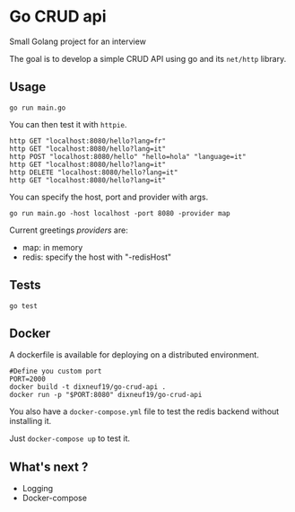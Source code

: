 # Go CRUD api

Small Golang project for an interview

The goal is to develop a simple CRUD API using go and its `net/http` library.

## Usage

```
go run main.go
```

You can then test it with `httpie`.

```
http GET "localhost:8080/hello?lang=fr"
http GET "localhost:8080/hello?lang=it"
http POST "localhost:8080/hello" "hello=hola" "language=it"
http GET "localhost:8080/hello?lang=it"
http DELETE "localhost:8080/hello?lang=it"
http GET "localhost:8080/hello?lang=it"
```

You can specify the host, port and provider with args.

```
go run main.go -host localhost -port 8080 -provider map
```

Current greetings *providers* are:
- map: in memory
- redis: specify the host with "-redisHost"

## Tests

```
go test
```

## Docker

A dockerfile is available for deploying on a distributed environment.

```
#Define you custom port
PORT=2000
docker build -t dixneuf19/go-crud-api .
docker run -p "$PORT:8080" dixneuf19/go-crud-api
```

You also have a `docker-compose.yml` file to test the redis backend without installing it.

Just `docker-compose up` to test it.


## What's next ?

- Logging
- Docker-compose